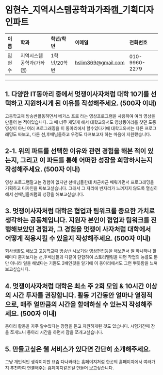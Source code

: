 # 임현수_지역시스템공학과가좌캠_기획디자인파트

|이름|학과|학년/학번|이메일|전화번호
|:-|:-|:-|:-|:-|
|임현수|지역시스템공학과(가좌캠)|1학년/20학번|hslim369@gmail.com|010-9960-2279|

---
## 1. 다양한 IT동아리 중에서 멋쟁이사자처럼 대학 10기를 선택하고 지원하시게 된 이유를 작성해주세요. (500자 이내)
고등학교때 방송반활동하면서 베가스 프로 라는 영상프로그램을 사용하여 여러 영상을 만들어 본 적이있습니다. 그 때 너무 재밌게 해서 대학교와서도 영상동아리를 찾던 도중 영상이 아닌 여러 프로그래밍을 이 동아리에서 할수있다기에 대학교와서는 다른 프로그래밍도 짜보고, 다른 선,후배님들하고 우정도 다져보고자 하는 마음에 지원했습니다.

## 2-1. 위의 파트를 선택한 이유와 관련 경험을 해본 적이 있는지, 그리고 이 파트를 통해 어떠한 성장을 희망하시는지 작성해주세요. (500자 이내)
영상 프로그램말고는 경험이 없지만 선배님들한테 차근차근 배워가면서 프로그래밍을 기획하고 디자인을 짜보고싶습니다. 그래서 그 자리에 빈자리가 느껴지지 않도록 열심히해서 선배님들처럼의 성장을 해보고싶습니다.

## 3. 멋쟁이사자처럼 대학은 협업과 팀워크를 중요한 가치로 생각하는 공동체입니다. 지원자 본인이 협업과 팀워크를 진행해보았던 경험과, 그 경험을 멋쟁이 사자처럼 대학에서 어떻게 적용시킬 수 있을지 작성해주세요. (500자 이내)
회사생활도 해보고 고등학교때 방송반 시보기랑 영상편집등을 해보면서 일 하나하나 할때마다 혼자보다는 선,후배님들과 다같이 단합하여 스토리텔링을 짜면 작업의 능률도 뿐만 아니라 일을 해냈다는 기쁨도 2배인것을 알기에 이 동아리에서도 그런 뿌듯함을 느껴보고싶습니다.

## 4. 멋쟁이사자처럼 대학은 최소 주 2회 모임 & 10시간 이상의 시간 투자를 권장합니다. 활동 기간동안 얼마나 열정적으로, 매주 얼만큼의 시간을 할애하실 수 있는지 작성해주세요. (500자 이내)
동아리 활동을 자주 할수있다는 장점을 듣고 지원하게된 것도 있습니다. 시험기간때 잠을 쪼개느니 동아리 시간을 하면서 잠을 쪼개고싶습니다.

## 5. 만들고싶은 웹 서비스가 있다면 간단히 소개해주세요.
그냥 개인적인 생각이지만 요즘 다나와라는 홈페이지처럼 한곳의 홈페이지에서 여러가지 추천하여 연결해주는 홈페이지같은걸 만들어 보고싶습니다.

